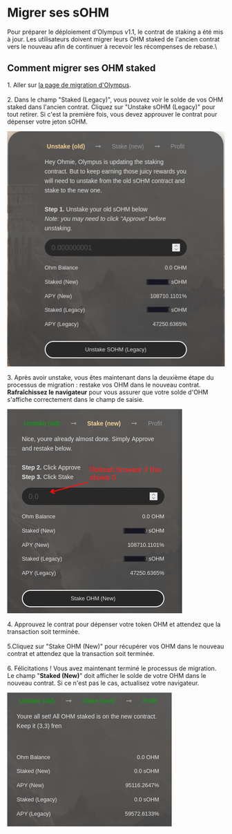 # Migrer ses sOHM

Pour préparer le déploiement d'Olympus v1.1, le contrat de staking a été mis à jour. Les utilisateurs doivent migrer leurs OHM staked de l'ancien contrat vers le nouveau afin de continuer à recevoir les récompenses de rebase.\


## Comment migrer ses OHM staked

1\. Aller sur [la page de migration d'Olympus](https://app.olympusdao.finance/#/stake/migrate).\
\
2\. Dans le champ "Staked (Legacy)", vous pouvez voir le solde de vos OHM staked dans l'ancien contrat. Cliquez sur "Unstake sOHM (Legacy)" pour tout retirer. Si c'est la première fois, vous devez approuver le contrat pour dépenser votre jeton sOHM. &#x20;

![Unstake sOHM](../.gitbook/assets/unstake.png)

3\. Après avoir unstake, vous êtes maintenant dans la deuxième étape du processus de migration : restake vos OHM dans le nouveau contrat. **Rafraîchissez le navigateur** pour vous assurer que votre solde d'OHM s'affiche correctement dans le champ de saisie. &#x20;

![Restake OHM](../.gitbook/assets/restake.png)

4\. Approuvez le contrat pour dépenser votre token OHM et attendez que la transaction soit terminée. \
\
5.Cliquez sur "Stake OHM (New)" pour récupérer vos OHM dans le nouveau contrat et attendez que la transaction soit terminée. \
\
6\. Félicitations ! Vous avez maintenant terminé le processus de migration. Le champ "**Staked (New)**" doit afficher le solde de votre OHM dans le nouveau contrat. Si ce n'est pas le cas, actualisez votre navigateur.&#x20;

![Migration is complete](../.gitbook/assets/complete.png)
